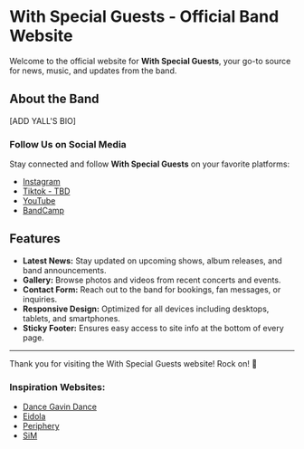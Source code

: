 # With Special Guests - Official Band Website

Welcome to the official website for **With Special Guests**, your go-to source for news, music, and updates from the band.

## About the Band

[ADD YALL'S BIO]

### Follow Us on Social Media

Stay connected and follow **With Special Guests** on your favorite platforms:

- [Instagram](https://www.instagram.com/with_special_guests?utm_source=ig_web_button_share_sheet&igsh=ZDNlZDc0MzIxNw==)
- [Tiktok - TBD](tmp)
- [YouTube]([https://youtube.com/WithSpecialGuests](https://youtube.com/channel/UC02LUQQ1jD4qYK9xmIN0F2A?si=D-BFlOh2TrYENfEg))
- [BandCamp](https://withspecialguests.bandcamp.com/album/demos-take-1?fbclid=PAZXh0bgNhZW0CMTEAAacClGGmN0LJf9BBkv5E1BKgSCyguqsIiX7coTmPtyxabI0nB8ccpcHMIz1H9Q_aem_-KCT-83aIXBPLvqNlSNb9g)

## Features

- **Latest News:** Stay updated on upcoming shows, album releases, and band announcements.
- **Gallery:** Browse photos and videos from recent concerts and events.
- **Contact Form:** Reach out to the band for bookings, fan messages, or inquiries.
- **Responsive Design:** Optimized for all devices including desktops, tablets, and smartphones.
- **Sticky Footer:** Ensures easy access to site info at the bottom of every page.

---

Thank you for visiting the With Special Guests website! Rock on! 🤘

### Inspiration Websites:
- [Dance Gavin Dance](https://dancegavindanceband.com/)
- [Eidola](https://eidolaband.com/)
- [Periphery](https://periphery.net/index.html#music)
- [SiM](https://sim.komi.io/)
